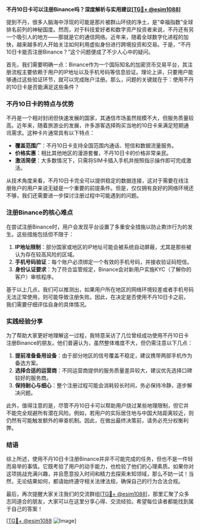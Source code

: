**不丹10日卡可以注册Binance吗？深度解析与实用建议[[TG💪+ @esim1088](https://t.me/s/esim1088)]**

提到不丹，很多人脑海中浮现的可能是那片被群山环绕的净土，是“幸福指数”全球排名前列的神秘国度。然而，对于科技爱好者和数字资产投资者来说，不丹还有另一个吸引人的地方——那就是它的通信网络。近年来，随着全球数字化进程的加快，越来越多的人开始关注如何利用虚拟身份进行跨境投资和交易。于是，“不丹10日卡能否注册Binance？”这个问题便成了不少人心中的疑问。

首先，我们需要明确一点：Binance作为一个国际知名的加密货币交易平台，其注册流程主要依赖于用户的IP地址以及手机号码等信息验证。理论上讲，只要用户能够通过这些验证环节，就可以完成账户注册。那么，问题的关键就在于：使用不丹的10日卡是否能满足这些条件？

### 不丹10日卡的特点与优势

不丹是一个相对封闭但快速发展的国家，其通信市场虽然规模不大，但服务质量较高。近年来，随着旅游业的发展，许多游客选择购买当地的10日卡来满足短期通讯需求。这种卡片通常具有以下特点：

- **覆盖范围广**：不丹10日卡支持全国范围内通话、短信和数据流量服务。
- **价格实惠**：相比其他地区的漫游套餐，不丹10日卡的价格非常亲民。
- **激活简便**：大多数情况下，只需将SIM卡插入手机并按照指示操作即可完成激活。

从技术角度来看，不丹10日卡完全可以提供稳定的数据连接，这对于需要在线注册账户的用户来说无疑是一个重要的前提条件。但是，仅仅拥有良好的网络环境还不够，我们还需要进一步探讨注册过程中可能遇到的问题。

### 注册Binance的核心难点

在尝试注册Binance时，用户会发现平台设置了多重安全措施以防止欺诈行为的发生。这些措施包括但不限于：

1. **IP地址限制**：部分国家或地区的IP地址可能会被系统自动屏蔽，尤其是那些被认为存在较高风险的区域。
2. **手机号码验证**：每个账户必须绑定一个有效的手机号码，并接收验证码短信。
3. **身份认证要求**：为了符合监管规定，Binance会对新用户实施KYC（了解你的客户）审核程序。

基于以上几点，我们可以推测出，如果用户所在地区的网络环境较差或者手机号码无法正常使用，则可能导致注册失败。因此，在决定是否使用不丹10日卡之前，我们需要仔细评估自身的具体情况。

### 实践经验分享

为了帮助大家更好地理解这一过程，我特意采访了几位曾经成功使用不丹10日卡注册Binance的朋友。他们普遍认为，虽然整体难度不大，但仍需注意以下几点：

1. **提前准备备用设备**：由于部分地区的信号覆盖不稳定，建议携带两部手机作为备选方案。
2. **选择合适的运营商**：不同运营商提供的服务质量差异较大，建议优先选择口碑较好的服务商。
3. **保持耐心与细心**：整个注册过程可能会消耗较长时间，务必保持冷静，逐步解决问题。

此外，值得注意的是，尽管不丹10日卡可以帮助用户绕过某些地理限制，但它并不能完全规避所有潜在风险。例如，若用户的实际居住地与中国大陆距离较近，则仍然有可能触发额外的审查机制。因此，在做出最终决策前，请务必充分权衡利弊。

### 结语

综上所述，使用不丹10日卡注册Binance并非不可能完成的任务，但也不是一件轻而易举的事情。它既考验了用户的动手能力，也检验了他们的心理素质。如果你对这项挑战充满兴趣，并且愿意投入时间和精力去探索未知领域，那么不妨一试！当然，无论结果如何，都请始终遵守相关法律法规，确保自己的行为合法合规。

最后，再次提醒大家关注我们的交流群组[[TG💪+ @esim1088](https://t.me/s/esim1088)]，那里汇聚了众多志同道合的朋友，大家可以在这里分享心得、交流经验。希望每位读者都能找到属于自己的答案！

[[TG💪+ @esim1088](https://t.me/s/esim1088) ![Image](https://i.postimg.cc/4NQfJmqS/Snipaste-2025-05-13-00-14-12.png)]
